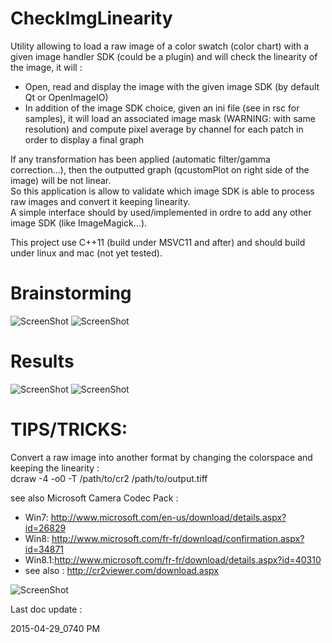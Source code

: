 # CheckImgLinearity
Utility allowing to load a raw image of a color swatch (color chart) with a given image handler SDK (could be a plugin) and will check the linearity of the image, it will :
 * Open, read and display the image with the given image SDK (by default Qt or OpenImageIO)
 * In addition of the image SDK choice, given an ini file (see in rsc for samples), it will load an associated image mask (WARNING: with same resolution) and compute pixel average by channel for each patch in order to display a final graph
 
If any transformation has been applied (automatic filter/gamma correction...), then the outputted graph (qcustomPlot on right side of the image) will be not linear.  
So this application is allow to validate which image SDK is able to process raw images and convert it keeping linearity.  
A simple interface should by used/implemented in ordre to add any other image SDK (like ImageMagick...).  

This project use C++11 (build under MSVC11 and after) and should build under linux and mac (not yet tested).  

# Brainstorming
![ScreenShot](https://raw.github.com/ejerome/CheckImgLinearity/master/doc/ChkImgLin_bootstrap_design.JPG)
![ScreenShot](https://raw.github.com/ejerome/CheckImgLinearity/master/doc/ChkImgLin_bool_result.JPG)

# Results
![ScreenShot](https://raw.github.com/ejerome/CheckImgLinearity/master/doc/CheckImgLinearityJPG.png)
![ScreenShot](https://raw.github.com/ejerome/CheckImgLinearity/master/doc/CheckImgLinearityCR2.png)

# TIPS/TRICKS:
Convert a raw image into another format by changing the colorspace and keeping the linearity :  
dcraw -4 -o0 -T /path/to/cr2 /path/to/output.tiff

see also Microsoft Camera Codec Pack :
 * Win7: http://www.microsoft.com/en-us/download/details.aspx?id=26829 
 * Win8: http://www.microsoft.com/fr-fr/download/confirmation.aspx?id=34871
 * Win8.1:http://www.microsoft.com/fr-fr/download/details.aspx?id=40310
 * see also : http://cr2viewer.com/download.aspx
 
![ScreenShot](https://raw.github.com/ejerome/CheckImgLinearity/master/LICENSE.png)
 
Last doc update :

2015-04-29_0740 PM
